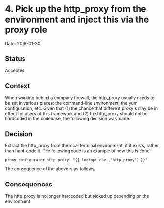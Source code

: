 # 4. Pick up the http_proxy from the environment and inject this via the proxy role

Date: 2018-01-30

## Status

Accepted

## Context

When working behind a company firewall, the http_proxy usually needs to be set in various places:  the command-line environment, the yum configuration, etc.  Given that (1) the chance that different proxy's may be in effect for users of this framework and (2) the http_proxy should not be hardcoded in the codebase, the following decision was made.

## Decision

Extract the http_proxy from the local terminal environment, if it exists, rather than hard-code it.  The following code is an example of how this is done:
```
proxy_configurator_http_proxy: "{{ lookup('env','http_proxy') }}"
```
The consequence of the above is as follows.
## Consequences

The http_proxy is no longer hardcoded but picked up depending on the environment.
